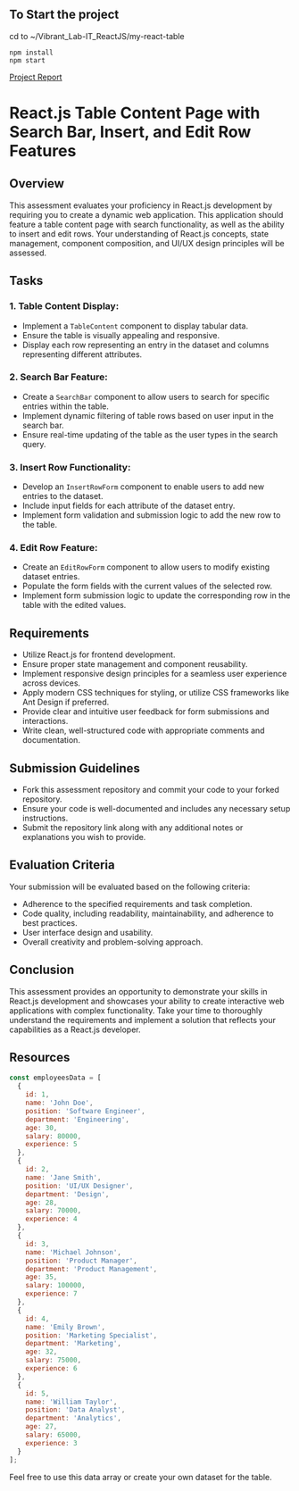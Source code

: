 ## To Start the project
cd to ~/Vibrant_Lab-IT_ReactJS/my-react-table
```
npm install
npm start
```

[Project Report](https://www.notion.so/Report-on-React-JS-Project-19aaf5f1482d8088a927f248f9210c2b?pvs=4)




# React.js Table Content Page with Search Bar, Insert, and Edit Row Features

## Overview
This assessment evaluates your proficiency in React.js development by requiring you to create a dynamic web application. This application should feature a table content page with search functionality, as well as the ability to insert and edit rows. Your understanding of React.js concepts, state management, component composition, and UI/UX design principles will be assessed.

## Tasks

### 1. Table Content Display:
- Implement a `TableContent` component to display tabular data.
- Ensure the table is visually appealing and responsive.
- Display each row representing an entry in the dataset and columns representing different attributes.

### 2. Search Bar Feature:
- Create a `SearchBar` component to allow users to search for specific entries within the table.
- Implement dynamic filtering of table rows based on user input in the search bar.
- Ensure real-time updating of the table as the user types in the search query.

### 3. Insert Row Functionality:
- Develop an `InsertRowForm` component to enable users to add new entries to the dataset.
- Include input fields for each attribute of the dataset entry.
- Implement form validation and submission logic to add the new row to the table.

### 4. Edit Row Feature:
- Create an `EditRowForm` component to allow users to modify existing dataset entries.
- Populate the form fields with the current values of the selected row.
- Implement form submission logic to update the corresponding row in the table with the edited values.

## Requirements
- Utilize React.js for frontend development.
- Ensure proper state management and component reusability.
- Implement responsive design principles for a seamless user experience across devices.
- Apply modern CSS techniques for styling, or utilize CSS frameworks like Ant Design if preferred.
- Provide clear and intuitive user feedback for form submissions and interactions.
- Write clean, well-structured code with appropriate comments and documentation.

## Submission Guidelines
- Fork this assessment repository and commit your code to your forked repository.
- Ensure your code is well-documented and includes any necessary setup instructions.
- Submit the repository link along with any additional notes or explanations you wish to provide.

## Evaluation Criteria
Your submission will be evaluated based on the following criteria:
- Adherence to the specified requirements and task completion.
- Code quality, including readability, maintainability, and adherence to best practices.
- User interface design and usability.
- Overall creativity and problem-solving approach.

## Conclusion
This assessment provides an opportunity to demonstrate your skills in React.js development and showcases your ability to create interactive web applications with complex functionality. Take your time to thoroughly understand the requirements and implement a solution that reflects your capabilities as a React.js developer.

## Resources

```javascript
const employeesData = [
  { 
    id: 1, 
    name: 'John Doe', 
    position: 'Software Engineer', 
    department: 'Engineering', 
    age: 30, 
    salary: 80000, 
    experience: 5 
  },
  { 
    id: 2, 
    name: 'Jane Smith', 
    position: 'UI/UX Designer', 
    department: 'Design', 
    age: 28, 
    salary: 70000, 
    experience: 4 
  },
  { 
    id: 3, 
    name: 'Michael Johnson', 
    position: 'Product Manager', 
    department: 'Product Management', 
    age: 35, 
    salary: 100000, 
    experience: 7 
  },
  { 
    id: 4, 
    name: 'Emily Brown', 
    position: 'Marketing Specialist', 
    department: 'Marketing', 
    age: 32, 
    salary: 75000, 
    experience: 6 
  },
  { 
    id: 5, 
    name: 'William Taylor', 
    position: 'Data Analyst', 
    department: 'Analytics', 
    age: 27, 
    salary: 65000, 
    experience: 3 
  }
];
```

Feel free to use this data array or create your own dataset for the table.
